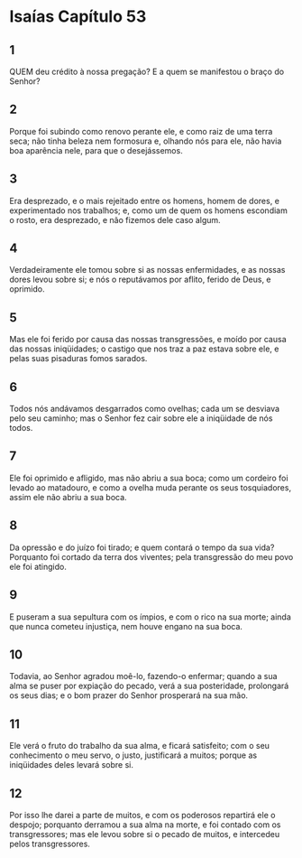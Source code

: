 # Isaías Capítulo 53

## 1
QUEM deu crédito à nossa pregação? E a quem se manifestou o braço do Senhor?

## 2
Porque foi subindo como renovo perante ele, e como raiz de uma terra seca; não tinha beleza nem formosura e, olhando nós para ele, não havia boa aparência nele, para que o desejássemos.

## 3
Era desprezado, e o mais rejeitado entre os homens, homem de dores, e experimentado nos trabalhos; e, como um de quem os homens escondiam o rosto, era desprezado, e não fizemos dele caso algum.

## 4
Verdadeiramente ele tomou sobre si as nossas enfermidades, e as nossas dores levou sobre si; e nós o reputávamos por aflito, ferido de Deus, e oprimido.

## 5
Mas ele foi ferido por causa das nossas transgressões, e moído por causa das nossas iniqüidades; o castigo que nos traz a paz estava sobre ele, e pelas suas pisaduras fomos sarados.

## 6
Todos nós andávamos desgarrados como ovelhas; cada um se desviava pelo seu caminho; mas o Senhor fez cair sobre ele a iniqüidade de nós todos.

## 7
Ele foi oprimido e afligido, mas não abriu a sua boca; como um cordeiro foi levado ao matadouro, e como a ovelha muda perante os seus tosquiadores, assim ele não abriu a sua boca.

## 8
Da opressão e do juízo foi tirado; e quem contará o tempo da sua vida? Porquanto foi cortado da terra dos viventes; pela transgressão do meu povo ele foi atingido.

## 9
E puseram a sua sepultura com os ímpios, e com o rico na sua morte; ainda que nunca cometeu injustiça, nem houve engano na sua boca.

## 10
Todavia, ao Senhor agradou moê-lo, fazendo-o enfermar; quando a sua alma se puser por expiação do pecado, verá a sua posteridade, prolongará os seus dias; e o bom prazer do Senhor prosperará na sua mão.

## 11
Ele verá o fruto do trabalho da sua alma, e ficará satisfeito; com o seu conhecimento o meu servo, o justo, justificará a muitos; porque as iniqüidades deles levará sobre si.

## 12
Por isso lhe darei a parte de muitos, e com os poderosos repartirá ele o despojo; porquanto derramou a sua alma na morte, e foi contado com os transgressores; mas ele levou sobre si o pecado de muitos, e intercedeu pelos transgressores.

